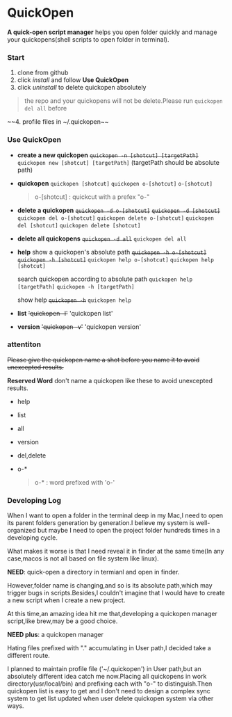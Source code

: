 # QuickOpen

**A quick-open script manager**
helps you open folder quickly and manage your quickopens(shell scripts to open folder in terminal).


### Start
1. clone from github
2. click *install* and follow **Use QuickOpen**
3. click *uninstall* to delete quickopen absolutely
  > the repo and your quickopens will not be delete.Please run `quickopen del all` before

~~4. profile files in ~/.quickopen~~

### Use QuickOpen

- **create a new quickopen**
  ~~`quickopen -n [shotcut] [targetPath]`~~
  `quickopen new [shotcut] [targetPath]` (targetPath should be absolute path)

- **quickopen**
  `quickopen [shotcut]`
  `quickopen o-[shotcut]`
  `o-[shotcut]`	
  
  > o-[shotcut] : quickcut with a prefex "o-" 
  
- **delete a quickopen**
  ~~`quickopen -d o-[shotcut]`~~
    ~~`quickopen -d [shotcut]`~~
  `quickopen del o-[shotcut]`
  `quickopen delete o-[shotcut]`
  `quickopen del [shotcut]`
  `quickopen delete [shotcut]`

- **delete all quickopens**
  ~~`quickopen -d all`~~
  `quickopen del all`

- **help**
  show a quickopen's absolute path 
  ~~`quickopen -h o-[shotcut]`~~
  ~~`quickopen -h [shotcut]`~~
  `quickopen help o-[shotcut]`
  `quickopen help [shotcut]`

  search quickopen according to absolute path 
  `quickopen help [targetPath]`
  `quickopen -h [targetPath]`

  show help
  ~~`quickopen -h`~~
  `quickopen help`

- **list**
  ~~'quickopen -l'~~
  'quickopen list'

- **version**
  ~~'quickopen -v'~~
  'quickopen version'

### attentiton
~~Please give the quickopen name a shot before you name it to avoid unexcepted results.~~

**Reserved Word**
don't name a quickopen like these to avoid unexcepted results.

- help

- list

- all

- version

- del,delete

- o-*
	
	> o-* : word prefixed with 'o-'
### Developing Log

When I want to open a folder in the terminal deep in my Mac,I need to open its parent folders generation by generation.I believe my system is well-organized but maybe I need to open the project folder hundreds times in a developing cycle.

What makes it worse is that I need reveal it in finder at the same time(In any case,macos is not all based on file system like linux).

**NEED**: quick-open a directory in termianl and open in finder.

However,folder name is changing,and so is its absolute path,which may trigger bugs in scripts.Besides,I couldn't imagine that I would have to create a new script when I create a new project.

At this time,an amazing idea hit me that,developing a quickopen manager script,like brew,may be a good choice.

**NEED plus**: a quickopen manager

Hating files prefixed with "." accumulating in User path,I decided take a different route.

I planned to maintain profile file ('~/.quickopen') in User path,but an absolutely different idea catch me now.Placing all quickopens in work directory(usr/local/bin) and prefixing each with "o-" to distinguish.Then quickopen list is easy to get and I don't need to design a complex sync system to get list updated when user delete quickopen system via other ways.